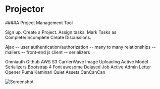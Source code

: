 # Projector
####A Project Management Tool

Sign up.
Create a Project.
Assign tasks.
Mark Tasks as Complete/Incomplete
Create Discussions.

Ajax -- user authentication/authorization -- many to many relationships -- mailers -- front-end js client -- serializers

Omniauth Github
AWS S3 CarrierWave Image Uploading
Active Model Serializers
Bootstrap 4
Font awesome
Delayed Job
Active Admin
Letter Opener
Puma
Kaminari
Quiet Assets
CanCanCan

![Screenshot](https://raw.github.com/zibs/project_management/master/app/assets/images/work.png)

